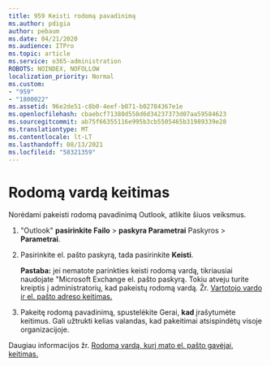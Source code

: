 ```yaml
---
title: 959 Keisti rodomą pavadinimą
ms.author: pdigia
author: pebaum
ms.date: 04/21/2020
ms.audience: ITPro
ms.topic: article
ms.service: o365-administration
ROBOTS: NOINDEX, NOFOLLOW
localization_priority: Normal
ms.custom:
- "959"
- "1800022"
ms.assetid: 96e2de51-c8b0-4eef-b071-b02784367e1e
ms.openlocfilehash: cbaebcf71380d558d6d34237373d07aa59584623
ms.sourcegitcommit: ab75f66355116e995b3cb5505465b31989339e28
ms.translationtype: MT
ms.contentlocale: lt-LT
ms.lasthandoff: 08/13/2021
ms.locfileid: "58321359"
---
```

# <a name="change-your-display-name"></a>Rodomą vardą keitimas
  
Norėdami pakeisti rodomą pavadinimą Outlook, atlikite šiuos veiksmus.
  
1. "Outlook" **pasirinkite Failo** \> **paskyra Parametrai** Paskyros \> **Parametrai**.

2. Pasirinkite el. pašto paskyrą, tada pasirinkite **Keisti**.

    **Pastaba:** jei nematote parinkties keisti rodomą vardą, tikriausiai naudojate "Microsoft Exchange el. pašto paskyrą. Tokiu atveju turite kreiptis į administratorių, kad pakeistų rodomą vardą. Žr. [Vartotojo vardo ir el. pašto adreso keitimas.](https://docs.microsoft.com/microsoft-365/admin/add-users/change-a-user-name-and-email-address)
  
3. Pakeitę rodomą pavadinimą, spustelėkite Gerai, **kad** įrašytumėte keitimus. Gali užtrukti kelias valandas, kad pakeitimai atsispindėtų visoje organizacijoje.

Daugiau informacijos žr. [Rodomą vardą, kurį mato el. pašto gavėjai, keitimas.](https://support.office.com/article/2b53331a-ba2a-4803-88dc-ac9fe376c8a9.aspx)
  